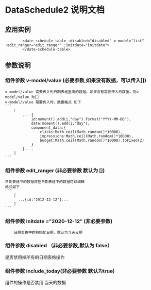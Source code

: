 # DataSchedule2 说明文档

## 应用实例 

```
        <date-schedule-table :disabled="disabled" v-model="list" :edit_ranger="edit_ranger" :initdate="initdate"> 
        </date-schedule-table>
```

## 参数说明
### 组件参数 v-model/value (必要参数,如果没有数据，可以传入[])
	v-model/value 需要传入到日期表格里面的数据。如果没有需要传入的数据。则v-model/value 为[]
	v-model/value 需要传入时，数据格式 如下
    ```
        [
            ....{
                id:moment().add(i,"day").format("YYYY-MM-DD"),
                date:moment().add(i,"day"),
                component_data:{
                    clicks:Math.ceil(Math.random()*10000),
                    impressions:Math.ceil(Math.random()*10000),
                    budget:Math.ceil(Math.random()*10000).toFixed(2)
                }
            }....
        ]
    ```

### 组件参数 edit_ranger (非必要参数 默认为 [])
    日期表格中的数据那些日期表格中的数据可以编辑
    格式如下
    ```
        [
          ...{id:"2012-12-12"}...
        ]
    ```

### 组件参数 initdate ="2020-12-12" (非必要参数)
        日期表格中的初始化日期，默认为当天日期


### 组件参数 disabled （非必要参数,默认为 false）
是否禁用掉所有的日期表格操作


### 组件参数 include_today(非必要参数 默认为true)
组件的操作是否禁用 当天的数据